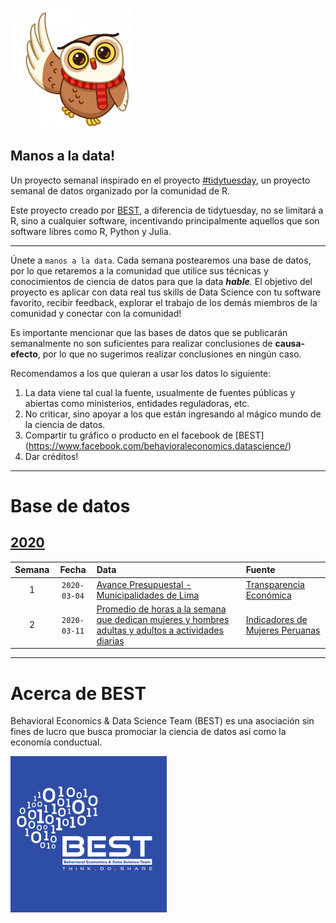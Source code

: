 ![](static/polarowl1.png)

## Manos a la data!

Un proyecto semanal inspirado en el proyecto [#tidytuesday](https://github.com/rfordatascience/tidytuesday), un proyecto  semanal de datos organizado por la comunidad de R.

Este proyecto creado por [BEST](http://besteamperu.org/), a diferencia de tidytuesday, no se limitará a R, sino a cualquier software, incentivando principalmente aquellos que son software libres como R, Python y Julia.

***

Únete a `manos a la data`. Cada semana postearemos una base de datos, por lo que retaremos a la comunidad que utilice sus técnicas y conocimientos de ciencia de datos para que la data ***hable***. El objetivo del proyecto es aplicar con data real tus skills de Data Science con tu software favorito, recibir feedback, explorar el trabajo de los demás miembros de la comunidad y conectar con la comunidad!

Es importante mencionar que las bases de datos que se publicarán semanalmente no son suficientes para realizar conclusiones de **causa-efecto**, por lo que no sugerimos realizar conclusiones en ningún caso. 

Recomendamos a los que quieran a usar los datos lo siguiente:

1. La data viene tal cual la fuente, usualmente de fuentes públicas y abiertas como ministerios, entidades reguladoras, etc.
2. No criticar, sino apoyar a los que están ingresando al mágico mundo de la ciencia de datos.
3. Compartir tu gráfico o producto en el facebook de [BEST] (https://www.facebook.com/behavioraleconomics.datascience/)
4. Dar créditos!

***

# Base de datos
## [2020](data/2020)  

| Semana | Fecha | Data | Fuente |
| :---: | :---: | :--- | :--- |
| 1 | `2020-03-04` | [Avance Presupuestal - Municipalidades de Lima](http://bit.ly/2VHXjrf) | [Transparencia Económica](http://apps5.mineco.gob.pe/transparencia/mensual/)
| 2 | `2020-03-11` | [Promedio de horas a la semana que dedican mujeres y hombres adultas y adultos a actividades diarias](http://bit.ly/38HH0xN) | [Indicadores de Mujeres Peruanas](https://www.datosabiertos.gob.pe/dataset/indicadores-de-mujeres-peruanas/resource/f3139e88-8f61-495b-9350-3b0f58ac9255)

***

# Acerca de BEST

Behavioral Economics & Data Science Team (BEST) es una asociación sin fines de lucro que busca promociar la ciencia de datos así como la economía conductual.

![](static/best_logo.png)
